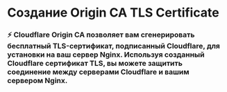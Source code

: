 # Создание Origin CA TLS Certificate
### ⚡ Cloudflare Origin CA позволяет вам сгенерировать бесплатный TLS-сертификат, подписанный Cloudflare, для установки на ваш сервер Nginx. Используя созданный Cloudflare сертификат TLS, вы можете защитить соединение между серверами Cloudflare и вашим сервером Nginx.
